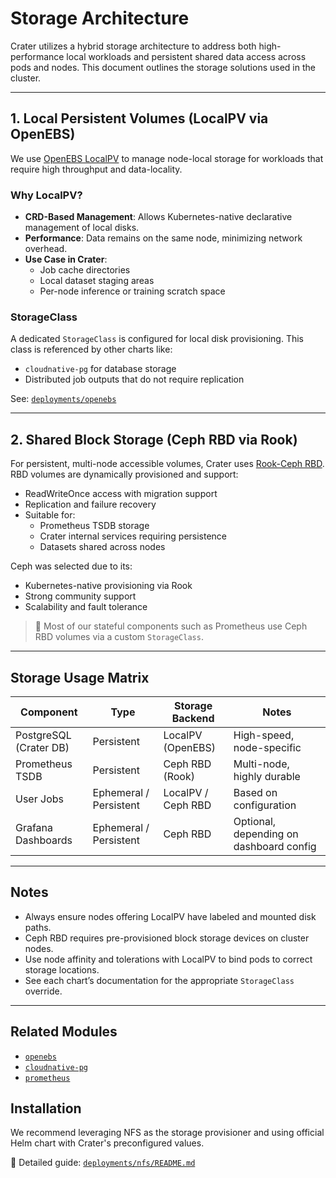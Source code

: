 # Storage Architecture

Crater utilizes a hybrid storage architecture to address both high-performance local workloads and persistent shared data access across pods and nodes. This document outlines the storage solutions used in the cluster.

---

## 1. Local Persistent Volumes (LocalPV via OpenEBS)

We use [OpenEBS LocalPV](https://openebs.io/docs/user-guides/localpv) to manage node-local storage for workloads that require high throughput and data-locality.

### Why LocalPV?

- **CRD-Based Management**: Allows Kubernetes-native declarative management of local disks.
- **Performance**: Data remains on the same node, minimizing network overhead.
- **Use Case in Crater**:
  - Job cache directories
  - Local dataset staging areas
  - Per-node inference or training scratch space

### StorageClass

A dedicated `StorageClass` is configured for local disk provisioning. This class is referenced by other charts like:
- `cloudnative-pg` for database storage
- Distributed job outputs that do not require replication

See: [`deployments/openebs`](../deployments/openebs)

---

## 2. Shared Block Storage (Ceph RBD via Rook)

For persistent, multi-node accessible volumes, Crater uses [Rook-Ceph RBD](https://rook.io/docs/rook/latest/ceph-block.html). RBD volumes are dynamically provisioned and support:

- ReadWriteOnce access with migration support
- Replication and failure recovery
- Suitable for:
  - Prometheus TSDB storage
  - Crater internal services requiring persistence
  - Datasets shared across nodes

Ceph was selected due to its:

- Kubernetes-native provisioning via Rook
- Strong community support
- Scalability and fault tolerance

> 📌 Most of our stateful components such as Prometheus use Ceph RBD volumes via a custom `StorageClass`.

---

## Storage Usage Matrix

| Component          | Type           | Storage Backend       | Notes                                  |
|-------------------|----------------|------------------------|----------------------------------------|
| PostgreSQL (Crater DB) | Persistent    | LocalPV (OpenEBS)     | High-speed, node-specific              |
| Prometheus TSDB   | Persistent    | Ceph RBD (Rook)       | Multi-node, highly durable             |
| User Jobs         | Ephemeral / Persistent | LocalPV / Ceph RBD | Based on configuration                 |
| Grafana Dashboards| Ephemeral / Persistent | Ceph RBD            | Optional, depending on dashboard config|

---

## Notes

- Always ensure nodes offering LocalPV have labeled and mounted disk paths.
- Ceph RBD requires pre-provisioned block storage devices on cluster nodes.
- Use node affinity and tolerations with LocalPV to bind pods to correct storage locations.
- See each chart’s documentation for the appropriate `StorageClass` override.

---

## Related Modules

- [`openebs`](./openebs.md)
- [`cloudnative-pg`](./cloudnative-pg.md)
- [`prometheus`](./prometheus.md)

## Installation

We recommend leveraging NFS as the storage provisioner and using official Helm chart with Crater's preconfigured values.
 
📖 Detailed guide: [`deployments/nfs/README.md`](../deployments/nfs/README.md)